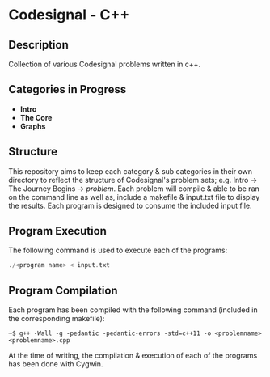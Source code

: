 # Codesignal - C++

## Description

Collection of various Codesignal problems written in c++.

## Categories in Progress

* **Intro**
* **The Core**
* **Graphs**

## Structure

This repository aims to keep each category & sub categories in their own directory to reflect the structure of Codesignal's problem sets; e.g. Intro -> The Journey Begins -> *problem*. Each problem will compile & able to be ran on the command line as well as, include a makefile & input.txt file to display the results. Each program is designed to consume the included input file.

## Program Execution

The following command is used to execute each of the programs:

```cpp
./<program name> < input.txt
```

## Program Compilation

Each program has been compiled with the following command (included in the corresponding makefile):

```~$ g++ -Wall -g -pedantic -pedantic-errors -std=c++11 -o <problemname> <problemname>.cpp```

At the time of writing, the compilation & execution of each of the programs has been done with Cygwin.
